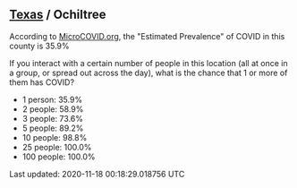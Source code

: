 
## [Texas](/united-states/texas) / Ochiltree

According to [MicroCOVID.org](http://microcovid.org),
the "Estimated Prevalence" of COVID in this county is 35.9%

If you interact with a certain number of people in this location
(all at once in a group, or spread out across the day), what is the chance that
1 or more of them has COVID?

- 1 person: 35.9%
- 2 people: 58.9%
- 3 people: 73.6%
- 5 people: 89.2%
- 10 people: 98.8%
- 25 people: 100.0%
- 100 people: 100.0%

Last updated: 2020-11-18 00:18:29.018756 UTC
